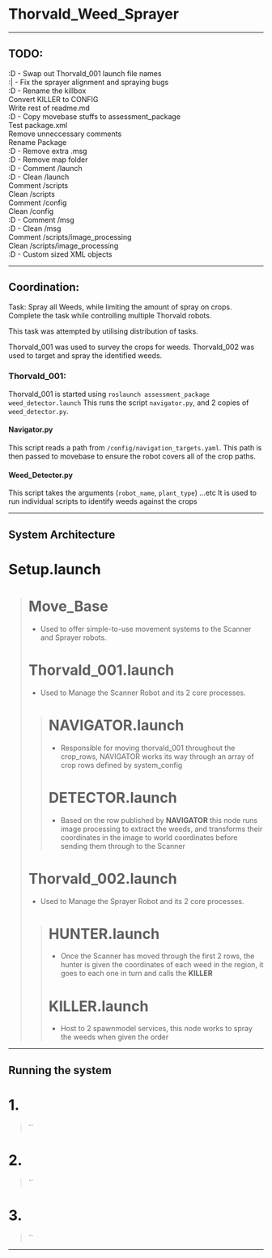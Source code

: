 # Thorvald_Weed_Sprayer

---
## TODO:
:D - Swap out Thorvald_001 launch file names  
:| - Fix the sprayer alignment and spraying bugs  
:D - Rename the killbox  
Convert KILLER to CONFIG  
Write rest of readme.md  
:D - Copy movebase stuffs to assessment_package  
Test package.xml  
Remove unneccessary comments  
Rename Package  
:D - Remove extra .msg  
:D - Remove map folder  
:D - Comment /launch  
:D - Clean /launch  
Comment /scripts  
Clean /scripts  
Comment /config  
Clean /config  
:D - Comment /msg  
:D - Clean /msg  
Comment /scripts/image_processing  
Clean /scripts/image_processing  
:D - Custom sized XML objects  

---
## Coordination:

Task: Spray all Weeds, while limiting the amount of spray on crops. Complete the task while controlling multiple Thorvald robots.

This task was attempted by utilising distribution of tasks.

Thorvald\_001 was used to survey the crops for weeds.
Thorvald\_002 was used to target and spray the identified weeds.


### Thorvald_001:
Thorvald\_001 is started using `roslaunch assessment_package weed_detector.launch`
This runs the script `navigator.py`, and 2 copies of `weed_detector.py`.

#### Navigator.py
This script reads a path from `/config/navigation_targets.yaml`.
This path is then passed to movebase to ensure the robot covers all of the crop paths.

#### Weed_Detector.py
This script takes the arguments (`robot_name`, `plant_type`) ...etc
It is used to run individual scripts to identify weeds against the crops


---
## System Architecture

# Setup.launch
> # Move_Base
> - Used to offer simple-to-use movement systems to the Scanner and Sprayer robots.
> # Thorvald_001.launch
> - Used to Manage the Scanner Robot and its 2 core processes.
> > # NAVIGATOR.launch
> > - Responsible for moving thorvald_001 throughout the crop_rows, NAVIGATOR works its way through an array of crop rows defined by system_config
> > # DETECTOR.launch
> > - Based on the row published by **NAVIGATOR** this node runs image processing to extract the weeds, and transforms their coordinates in the image to world coordinates before sending them through to the Scanner
> # Thorvald_002.launch
> - Used to Manage the Sprayer Robot and its 2 core processes.
> > # HUNTER.launch
> > - Once the Scanner has moved through the first 2 rows, the hunter is given the coordinates of each weed in the region, it goes to each one in turn and calls the **KILLER**
> > # KILLER.launch
> > - Host to 2 spawnmodel services, this node works to spray the weeds when given the order

---
## Running the system

# 1.
> ``

# 2.
> ``

# 3.
> ``


---

